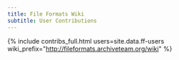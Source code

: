 ```yaml
---
title: File Formats Wiki
subtitle: User Contributions
---
```


{% include contribs_full.html users=site.data.ff-users wiki_prefix="http://fileformats.archiveteam.org/wiki" %}

